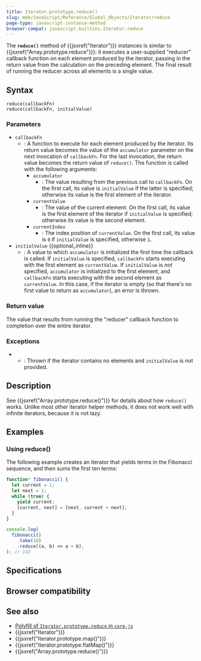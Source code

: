 ```yaml
---
title: Iterator.prototype.reduce()
slug: Web/JavaScript/Reference/Global_Objects/Iterator/reduce
page-type: javascript-instance-method
browser-compat: javascript.builtins.Iterator.reduce
---
```




The **`reduce()`** method of {{jsxref("Iterator")}} instances is similar to {{jsxref("Array.prototype.reduce")}}: it executes a user-supplied "reducer" callback function on each element produced by the iterator, passing in the return value from the calculation on the preceding element. The final result of running the reducer across all elements is a single value.

## Syntax

```js-nolint
reduce(callbackFn)
reduce(callbackFn, initialValue)
```

### Parameters

- `callbackFn`
  - : A function to execute for each element produced by the iterator. Its return value becomes the value of the `accumulator` parameter on the next invocation of `callbackFn`. For the last invocation, the return value becomes the return value of `reduce()`. The function is called with the following arguments:
    - `accumulator`
      - : The value resulting from the previous call to `callbackFn`. On the first call, its value is `initialValue` if the latter is specified; otherwise its value is the first element of the iterator.
    - `currentValue`
      - : The value of the current element. On the first call, its value is the first element of the iterator if `initialValue` is specified; otherwise its value is the second element.
    - `currentIndex`
      - : The index position of `currentValue`. On the first call, its value is `0` if `initialValue` is specified, otherwise `1`.
- `initialValue` {{optional_inline}}
  - : A value to which `accumulator` is initialized the first time the callback is called. If `initialValue` is specified, `callbackFn` starts executing with the first element as `currentValue`. If `initialValue` is _not_ specified, `accumulator` is initialized to the first element, and `callbackFn` starts executing with the second element as `currentValue`. In this case, if the iterator is empty (so that there's no first value to return as `accumulator`), an error is thrown.

### Return value

The value that results from running the "reducer" callback function to completion over the entire iterator.

### Exceptions

- 
  - : Thrown if the iterator contains no elements and `initialValue` is not provided.

## Description

See {{jsxref("Array.prototype.reduce()")}} for details about how `reduce()` works. Unlike most other iterator helper methods, it does not work well with infinite iterators, because it is not lazy.

## Examples

### Using reduce()

The following example creates an iterator that yields terms in the Fibonacci sequence, and then sums the first ten terms:

```js
function* fibonacci() {
  let current = 1;
  let next = 1;
  while (true) {
    yield current;
    [current, next] = [next, current + next];
  }
}

console.log(
  fibonacci()
    .take(10)
    .reduce((a, b) => a + b),
); // 143
```

## Specifications



## Browser compatibility



## See also

- [Polyfill of `Iterator.prototype.reduce` in `core-js`](https://github.com/zloirock/core-js#iterator-helpers)
- {{jsxref("Iterator")}}
- {{jsxref("Iterator.prototype.map()")}}
- {{jsxref("Iterator.prototype.flatMap()")}}
- {{jsxref("Array.prototype.reduce()")}}
